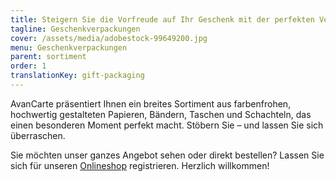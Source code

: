 ```yaml
---
title: Steigern Sie die Vorfreude auf Ihr Geschenk mit der perfekten Verpackung!
tagline: Geschenkverpackungen
cover: /assets/media/adobestock-99649200.jpg
menu: Geschenkverpackungen
parent: sortiment
order: 1
translationKey: gift-packaging
---
```

AvanCarte präsentiert Ihnen ein breites Sortiment aus farbenfrohen, hochwertig gestalteten Papieren, Bändern, Taschen und Schachteln, das einen besonderen Moment perfekt macht. Stöbern Sie – und lassen Sie sich überraschen.

Sie möchten unser ganzes Angebot sehen oder direkt bestellen? Lassen Sie sich für unseren [Onlineshop](https://www.avancarte-shop.de/) registrieren. Herzlich willkommen!
